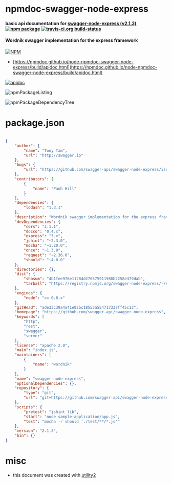 # npmdoc-swagger-node-express

#### basic api documentation for  [swagger-node-express (v2.1.3)](https://github.com/swagger-api/swagger-node-express)  [![npm package](https://img.shields.io/npm/v/npmdoc-swagger-node-express.svg?style=flat-square)](https://www.npmjs.org/package/npmdoc-swagger-node-express) [![travis-ci.org build-status](https://api.travis-ci.org/npmdoc/node-npmdoc-swagger-node-express.svg)](https://travis-ci.org/npmdoc/node-npmdoc-swagger-node-express)

#### Wordnik swagger implementation for the express framework

[![NPM](https://nodei.co/npm/swagger-node-express.png?downloads=true&downloadRank=true&stars=true)](https://www.npmjs.com/package/swagger-node-express)

- [https://npmdoc.github.io/node-npmdoc-swagger-node-express/build/apidoc.html](https://npmdoc.github.io/node-npmdoc-swagger-node-express/build/apidoc.html)

[![apidoc](https://npmdoc.github.io/node-npmdoc-swagger-node-express/build/screenCapture.buildCi.browser.%252Ftmp%252Fbuild%252Fapidoc.html.png)](https://npmdoc.github.io/node-npmdoc-swagger-node-express/build/apidoc.html)

![npmPackageListing](https://npmdoc.github.io/node-npmdoc-swagger-node-express/build/screenCapture.npmPackageListing.svg)

![npmPackageDependencyTree](https://npmdoc.github.io/node-npmdoc-swagger-node-express/build/screenCapture.npmPackageDependencyTree.svg)



# package.json

```json

{
    "author": {
        "name": "Tony Tam",
        "url": "http://swagger.io"
    },
    "bugs": {
        "url": "https://github.com/swagger-api/swagger-node-express/issues"
    },
    "contributors": [
        {
            "name": "Pauh Hill"
        }
    ],
    "dependencies": {
        "lodash": "1.3.1"
    },
    "description": "Wordnik swagger implementation for the express framework",
    "devDependencies": {
        "cors": "2.1.1",
        "docco": "0.4.x",
        "express": "3.x",
        "jshint": "~2.3.0",
        "mocha": "~1.20.0",
        "once": "~1.3.0",
        "request": "~2.36.0",
        "should": "~4.0.0"
    },
    "directories": {},
    "dist": {
        "shasum": "4b1fee976e11284d276575911980b2258e379dab",
        "tarball": "https://registry.npmjs.org/swagger-node-express/-/swagger-node-express-2.1.3.tgz"
    },
    "engines": {
        "node": ">= 0.8.x"
    },
    "gitHead": "ade33c39a4a41e02bc18553a554717337ff45c13",
    "homepage": "https://github.com/swagger-api/swagger-node-express",
    "keywords": [
        "http",
        "rest",
        "swagger",
        "server"
    ],
    "license": "apache 2.0",
    "main": "index.js",
    "maintainers": [
        {
            "name": "wordnik"
        }
    ],
    "name": "swagger-node-express",
    "optionalDependencies": {},
    "repository": {
        "type": "git",
        "url": "git+https://github.com/swagger-api/swagger-node-express.git"
    },
    "scripts": {
        "pretest": "jshint lib",
        "start": "node sample-application/app.js",
        "test": "mocha -r should './test/**/*.js'"
    },
    "version": "2.1.3",
    "bin": {}
}
```



# misc
- this document was created with [utility2](https://github.com/kaizhu256/node-utility2)
